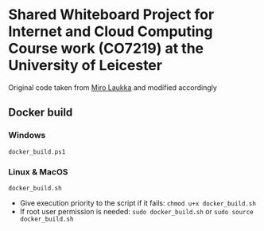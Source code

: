 # Shared Whiteboard Project for Internet and Cloud Computing Course work (CO7219) at the University of Leicester

Original code taken from [Miro Laukka](https://github.com/mirolaukka/online-whiteboard) and modified accordingly


## Docker build
### Windows
`docker_build.ps1`

### Linux & MacOS
`docker_build.sh`
- Give execution priority to the script if it fails: `chmod u+x docker_build.sh`
- If root user permission is needed: `sudo docker_build.sh` or `sudo source docker_build.sh`

